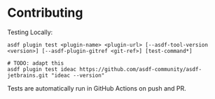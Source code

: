 # Contributing

Testing Locally:

```shell
asdf plugin test <plugin-name> <plugin-url> [--asdf-tool-version <version>] [--asdf-plugin-gitref <git-ref>] [test-command*]

# TODO: adapt this
asdf plugin test ideac https://github.com/asdf-community/asdf-jetbrains.git "ideac --version"
```

Tests are automatically run in GitHub Actions on push and PR.
